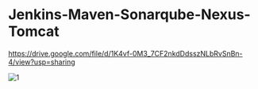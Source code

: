 # Jenkins-Maven-Sonarqube-Nexus-Tomcat

https://drive.google.com/file/d/1K4vf-0M3_7CF2nkdDdsszNLbRvSnBn-4/view?usp=sharing

![1](https://github.com/VardhanLearn/jenkins-maven-sonarqube-Nexus-Tomcat/assets/87961252/d6491b0d-2e94-4e86-bd34-459cca4cf2ee)

